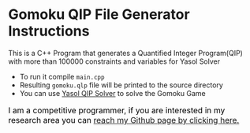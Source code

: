 # Gomoku QIP File Generator Instructions
This is a C++ Program that generates a Quantified Integer Program(QIP) with more than 100000 constraints and variables for Yasol Solver
- To run it compile `main.cpp` 
- Resulting `gomoku.qlp` file will be printed to the source directory 
- You can use [Yasol QIP Solver](http://tm-server-2.wiwi.uni-siegen.de/t3-q-mip/ "Yasol Solver Website") to solve the Gomoku Game


<p style="font-size:16px; color:black"> I am a competitive programmer, if you are interested in my research area you can <a href="https://github.com/mertsaner " target="_blank"> reach my Github page by clicking here. </a> </p>
